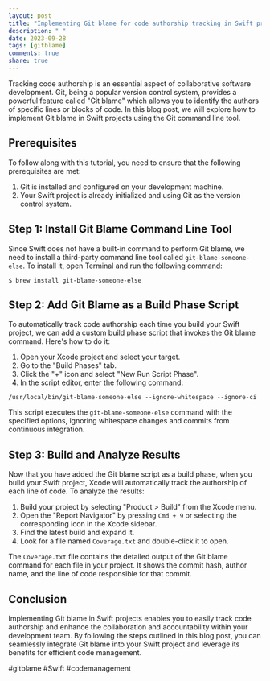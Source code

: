 ```yaml
---
layout: post
title: "Implementing Git blame for code authorship tracking in Swift projects"
description: " "
date: 2023-09-28
tags: [gitblame]
comments: true
share: true
---
```


Tracking code authorship is an essential aspect of collaborative software development. Git, being a popular version control system, provides a powerful feature called "Git blame" which allows you to identify the authors of specific lines or blocks of code. In this blog post, we will explore how to implement Git blame in Swift projects using the Git command line tool.

## Prerequisites
To follow along with this tutorial, you need to ensure that the following prerequisites are met:

1. Git is installed and configured on your development machine.
2. Your Swift project is already initialized and using Git as the version control system.

## Step 1: Install Git Blame Command Line Tool
Since Swift does not have a built-in command to perform Git blame, we need to install a third-party command line tool called `git-blame-someone-else`. To install it, open Terminal and run the following command:

```shell
$ brew install git-blame-someone-else
```

## Step 2: Add Git Blame as a Build Phase Script
To automatically track code authorship each time you build your Swift project, we can add a custom build phase script that invokes the Git blame command. Here's how to do it:

1. Open your Xcode project and select your target.
2. Go to the "Build Phases" tab.
3. Click the "+" icon and select "New Run Script Phase".
4. In the script editor, enter the following command:

```shell
/usr/local/bin/git-blame-someone-else --ignore-whitespace --ignore-ci
```

This script executes the `git-blame-someone-else` command with the specified options, ignoring whitespace changes and commits from continuous integration.

## Step 3: Build and Analyze Results
Now that you have added the Git blame script as a build phase, when you build your Swift project, Xcode will automatically track the authorship of each line of code. To analyze the results:

1. Build your project by selecting "Product > Build" from the Xcode menu.
2. Open the "Report Navigator" by pressing `Cmd + 9` or selecting the corresponding icon in the Xcode sidebar.
3. Find the latest build and expand it.
4. Look for a file named `Coverage.txt` and double-click it to open.

The `Coverage.txt` file contains the detailed output of the Git blame command for each file in your project. It shows the commit hash, author name, and the line of code responsible for that commit.

## Conclusion
Implementing Git blame in Swift projects enables you to easily track code authorship and enhance the collaboration and accountability within your development team. By following the steps outlined in this blog post, you can seamlessly integrate Git blame into your Swift project and leverage its benefits for efficient code management.

#gitblame #Swift #codemanagement